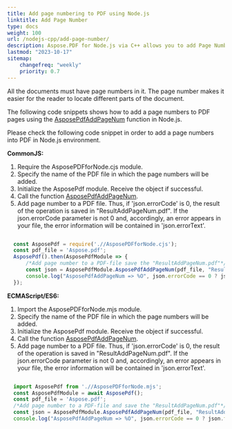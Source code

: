 ```yaml
---
title: Add page numbering to PDF using Node.js
linktitle: Add Page Number
type: docs
weight: 100
url: /nodejs-cpp/add-page-number/
description: Aspose.PDF for Node.js via C++ allows you to add Page Number Stamp to your PDF file using AsposePdfAddPageNum.
lastmod: "2023-10-17"
sitemap:
    changefreq: "weekly"
    priority: 0.7
---
```


All the documents must have page numbers in it. The page number makes it easier for the reader to locate different parts of the document.

The following code snippets shows how to add a page numbers to PDF pages using the [AsposePdfAddPageNum](https://reference.aspose.com/pdf/nodejs-cpp/organize/asposepdfaddpagenum/) function in Node.js.

Please check the following code snippet in order to add a page numbers into PDF in Node.js environment.

**CommonJS:**

1. Require the AsposePDFforNode.cjs module.
1. Specify the name of the PDF file in which the page numbers will be added.
1. Initialize the AsposePdf module. Receive the object if successful.
1. Call the function [AsposePdfAddPageNum](https://reference.aspose.com/pdf/nodejs-cpp/organize/asposepdfaddpagenum/).
1. Add page number to a PDF file. Thus, if 'json.errorCode' is 0, the result of the operation is saved in "ResultAddPageNum.pdf". If the json.errorCode parameter is not 0 and, accordingly, an error appears in your file, the error information will be contained in 'json.errorText'.

```js

  const AsposePdf = require('.//AsposePDFforNode.cjs');
  const pdf_file = 'Aspose.pdf';
  AsposePdf().then(AsposePdfModule => {
      /*Add page number to a PDF-file save the "ResultAddPageNum.pdf"*/
      const json = AsposePdfModule.AsposePdfAddPageNum(pdf_file, "ResultAddPageNum.pdf");
      console.log("AsposePdfAddPageNum => %O", json.errorCode == 0 ? json.fileNameResult : json.errorText);
  });
```

**ECMAScript/ES6:**

1. Import the AsposePDFforNode.mjs module.
1. Specify the name of the PDF file in which the page numbers will be added.
1. Initialize the AsposePdf module. Receive the object if successful.
1. Call the function [AsposePdfAddPageNum](https://reference.aspose.com/pdf/nodejs-cpp/organize/asposepdfaddpagenum/).
1. Add page number to a PDF file. Thus, if 'json.errorCode' is 0, the result of the operation is saved in "ResultAddPageNum.pdf". If the json.errorCode parameter is not 0 and, accordingly, an error appears in your file, the error information will be contained in 'json.errorText'.

```js

  import AsposePdf from './/AsposePDFforNode.mjs';
  const AsposePdfModule = await AsposePdf();
  const pdf_file = 'Aspose.pdf';
  /*Add page number to a PDF-file and save the "ResultAddPageNum.pdf"*/
  const json = AsposePdfModule.AsposePdfAddPageNum(pdf_file, "ResultAddPageNum.pdf");
  console.log("AsposePdfAddPageNum => %O", json.errorCode == 0 ? json.fileNameResult : json.errorText);
```